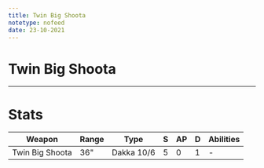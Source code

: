 ```yaml
---
title: Twin Big Shoota
notetype: nofeed
date: 23-10-2021
---
```


# Twin Big Shoota

---

# Stats

| Weapon          | Range | Type       | S   | AP  | D   | Abilities |
| --------------- | ----- | ---------- | --- | --- | --- | --------- |
| Twin Big Shoota | 36"   | Dakka 10/6 | 5   | 0   | 1   | -         |